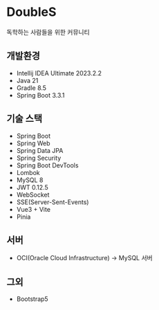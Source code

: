 # DoubleS
독학하는 사람들을 위한 커뮤니티

## 개발환경
* Intellij IDEA Ultimate 2023.2.2
* Java 21
* Gradle 8.5
* Spring Boot 3.3.1

## 기술 스택
* Spring Boot
* Spring Web
* Spring Data JPA
* Spring Security
* Spring Boot DevTools
* Lombok
* MySQL 8
* JWT 0.12.5
* WebSocket
* SSE(Server-Sent-Events)
* Vue3 + Vite
* Pinia

## 서버
* OCI(Oracle Cloud Infrastructure) -> MySQL 서버

## 그외
* Bootstrap5